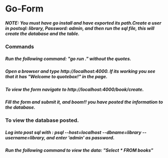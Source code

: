 # Go-Form
##### NOTE: You must have go install and have exported its path.Create a user in postsql: library, Password: admin, and then run the sql file, this will create the database and the table.

### Commands 

##### Run the following command: "go run ." without the quotes.
##### Open a browser and type http://localhost:4000. If its working you see that it has "Welcome to quotebox!" in the page. 

##### To view the form navigate to http://localhost:4000/book/create. 
##### Fill the form and submit it, and boom!! you have posted the information to the database. 

### To view the database posted.
##### Log into post sql with : psql --host=localhost --dbname=library --username=library, and enter 'admin' as password. 
##### Run the following command to view the data: "Select * FROM books"
